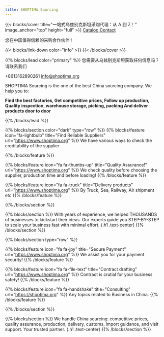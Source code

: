 ```yaml
---
title: SHOPTIMA Sourcing
---
```


{{< blocks/cover title="一站式乌兹别克斯坦采购代理：从 A 到 Z！" image_anchor="top" height="full" >}}
<a class="btn btn-lg btn-primary me-3 mb-4" href="/docs/">
  Catalog <i class="fas fa-arrow-alt-circle-right ms-2"></i>
</a>
<a class="btn btn-lg btn-secondary me-3 mb-4" href="https://t.me/shoptima">
  Contact<i class="fab fa-telegram ms-2 "></i>
</a>
<p class="lead mt-5">您在中国值得信赖的采购合作伙伴！</p>
{{< blocks/link-down color="info" >}}
{{< /blocks/cover >}}

{{% blocks/lead color="primary" %}}
您需要从乌兹别克斯坦获取任何信息吗？请联系我们

<i class="fas fa-phone ms-2"></i> +8613162890261
<i class="fas fa-envelope"></i> <info@shoptima.org>

SHOPTIMA Sourcing is the one of the best China sourcing company. We help you to:

**Find the best factories, Get competitive prices, Follow up production, Quality inspection, warehouse storage, picking, packing And deliver products door to door**

{{% /blocks/lead %}}

{{% blocks/section color="dark" type="row" %}}
{{% blocks/feature icon="fa-lightbulb" title="Find Reliable Suppliers" url="<https://www.shoptima.org>" %}}
We have various ways to check the creditability of the supplier

{{% /blocks/feature %}}

{{% blocks/feature icon="fa fa-thumbs-up" title="Quality Assurance!" url="<https://www.shoptima.org>" %}}
We check quality before choosing the supplier, production time and before loading!
{{% /blocks/feature %}}

{{% blocks/feature icon="fa fa-truck" title="Delivery products" url="<https://www.shoptima.org>" %}}
By Truck, Sea, Railway, Air shipment etc
{{% /blocks/feature %}}

{{% /blocks/section %}}

{{% blocks/section %}}
With years of experience, we helped THOUSANDS of businesses to kickstart their ideas.
Our experts guide you STEP-BY-STEP to scale your business fast with minimal effort.
{.h1 .text-center}
{{% /blocks/section %}}

{{% blocks/section type="row" %}}

{{% blocks/feature icon="fa fa-jpy" title="Secure Payment"
    url="<https://www.shoptima.org>" %}}
We assist you for your payment security!
{{% /blocks/feature %}}

{{% blocks/feature icon="fa fa-file-text" title="Contract drafting"
    url="<https://www.shoptima.org>" %}}
Contract is crutial for your business safety!
{{% /blocks/feature %}}

{{% blocks/feature icon="fa fa-handshake" title="Consulting"
    url="<https://shoptima.org>" %}}
Any topics related to Business in China.
{{% /blocks/feature %}}

{{% /blocks/section %}}

{{% blocks/section %}}
We handle China sourcing: competitive prices, quality assurance, production, delivery, customs, import guidance, and visit support. Your trusted partner.
{.h1 .text-center}
{{% /blocks/section %}}
